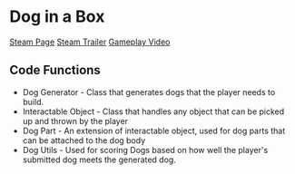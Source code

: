 # Dog in a Box
[Steam Page](https://store.steampowered.com/app/972480/Dog_In_A_Box/)
[Steam Trailer](https://youtu.be/bbMW3DrxVBs)       [Gameplay Video](https://youtu.be/C0rlmzOimd8)

## Code Functions
* Dog Generator - Class that generates dogs that the player needs to build.
* Interactable Object - Class that handles any object that can be picked up and thrown by the player
* Dog Part - An extension of interactable object, used for dog parts that can be attached to the dog body
* Dog Utils - Used for scoring Dogs based on how well the player's submitted dog meets the generated dog. 


